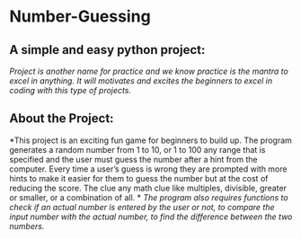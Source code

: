 # Number-Guessing
## A simple and easy python project:
*Project is another name for practice and we know practice is the mantra to excel in anything. It will motivates and excites the beginners to excel in coding with this type of projects.*
## About the Project:
*This project is an exciting fun game for beginners to build up. The program generates a random number from 1 to 10, or 1 to 100 any range that is specified and the user must guess the number after a hint from the computer. Every time a user’s guess is wrong they are prompted with more hints to make it easier for them to guess the number but at the cost of reducing the score. The clue any math clue like multiples, divisible, greater or smaller, or a combination of all. *
*The program also requires functions to check if an actual number is entered by the user or not, to compare the input number with the actual number, to find the difference between the two numbers.*
